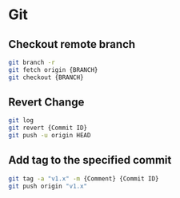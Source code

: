 # Git
## Checkout remote branch
```sh
git branch -r
git fetch origin {BRANCH}
git checkout {BRANCH}
```

## Revert Change
```sh
git log
git revert {Commit ID}
git push -u origin HEAD
```

## Add tag to the specified commit
```sh
git tag -a "v1.x" -m {Comment} {Commit ID}
git push origin "v1.x"
```
